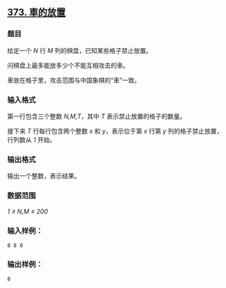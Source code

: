 ## [373. 車的放置](https://www.acwing.com/problem/content/375/)

### 题目

给定一个 *N* 行 *M* 列的棋盘，已知某些格子禁止放置。

问棋盘上最多能放多少个不能互相攻击的車。

車放在格子里，攻击范围与中国象棋的“車”一致。

### 输入格式

第一行包含三个整数 *N,M,T*，其中 *T* 表示禁止放置的格子的数量。

接下来 *T* 行每行包含两个整数 *x* 和 *y*，表示位于第 *x* 行第 *y* 列的格子禁止放置，行列数从 *1* 开始。

### 输出格式

输出一个整数，表示结果。

### 数据范围

*1 ≤ N,M ≤ 200*

### 输入样例：

```
8 8 0
```

### 输出样例：

```
8
```
